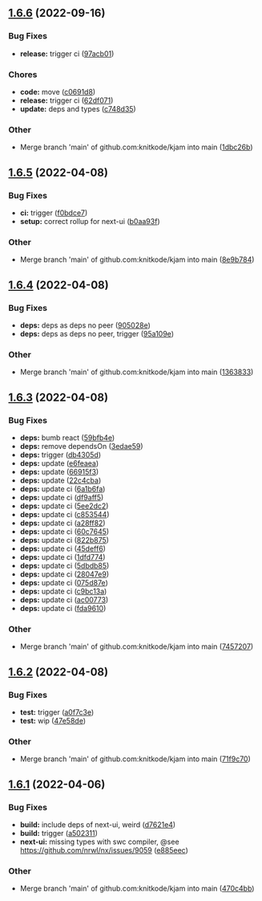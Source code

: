 ## [1.6.6](https://github.com/knitkode/kjam/compare/v1.6.5...v1.6.6) (2022-09-16)

### Bug Fixes

- **release:** trigger ci ([97acb01](https://github.com/knitkode/kjam/commit/97acb012d693046b1b3cde1baaa818b7f9d18188))

### Chores

- **code:** move ([c0691d8](https://github.com/knitkode/kjam/commit/c0691d8aa6a5d0c689df01236896deb16fbb7060))
- **release:** trigger ci ([62df071](https://github.com/knitkode/kjam/commit/62df0718222ac069f6a6a89f3594daac3b862742))
- **update:** deps and types ([c748d35](https://github.com/knitkode/kjam/commit/c748d35138b2d5dc15ea81ed6f6670330e4b0bdb))

### Other

- Merge branch 'main' of github.com:knitkode/kjam into main ([1dbc26b](https://github.com/knitkode/kjam/commit/1dbc26b51907da41d3915209fdedaa732dc7aaa5))

## [1.6.5](https://github.com/knitkode/kjam/compare/v1.6.4...v1.6.5) (2022-04-08)

### Bug Fixes

- **ci:** trigger ([f0bdce7](https://github.com/knitkode/kjam/commit/f0bdce7225d6a8b0f9c768da15a4cfbb6f589f99))
- **setup:** correct rollup for next-ui ([b0aa93f](https://github.com/knitkode/kjam/commit/b0aa93fc8e245a0f778e54bace34cec405f01ad0))

### Other

- Merge branch 'main' of github.com:knitkode/kjam into main ([8e9b784](https://github.com/knitkode/kjam/commit/8e9b784e725d7d8464ca6acd80ce72623cfe60d8))

## [1.6.4](https://github.com/knitkode/kjam/compare/v1.6.3...v1.6.4) (2022-04-08)

### Bug Fixes

- **deps:** deps as deps no peer ([905028e](https://github.com/knitkode/kjam/commit/905028e504321bbefd9c45c6dd13271c66b93325))
- **deps:** deps as deps no peer, trigger ([95a109e](https://github.com/knitkode/kjam/commit/95a109e00893ab28b498f82428486ea9a0b11b57))

### Other

- Merge branch 'main' of github.com:knitkode/kjam into main ([1363833](https://github.com/knitkode/kjam/commit/1363833739c0d0e9684b43a1d253d3200e0c7793))

## [1.6.3](https://github.com/knitkode/kjam/compare/v1.6.2...v1.6.3) (2022-04-08)

### Bug Fixes

- **deps:** bumb react ([59bfb4e](https://github.com/knitkode/kjam/commit/59bfb4ed3c743524c5bbbf71b73791f5537c12e9))
- **deps:** remove dependsOn ([3edae59](https://github.com/knitkode/kjam/commit/3edae59bbcd720af5a466f5c2b20f5cce8a7c161))
- **deps:** trigger ([db4305d](https://github.com/knitkode/kjam/commit/db4305d1ee3a1f1956d1b993259502e52788f89b))
- **deps:** update ([e6feaea](https://github.com/knitkode/kjam/commit/e6feaea3874a741703f6a76d04d5c3e0362f9cbc))
- **deps:** update ([66915f3](https://github.com/knitkode/kjam/commit/66915f39f3df9c3533ccc50c1358889da1addfd6))
- **deps:** update ([22c4cba](https://github.com/knitkode/kjam/commit/22c4cbac493e970504f443c07aaa33c9f9a7ebaa))
- **deps:** update ci ([6a1b6fa](https://github.com/knitkode/kjam/commit/6a1b6fa94dadfaadd18719e2695795cdc5a2a36b))
- **deps:** update ci ([df9aff5](https://github.com/knitkode/kjam/commit/df9aff5951e219477226fdc7d3e4470d58bfd219))
- **deps:** update ci ([5ee2dc2](https://github.com/knitkode/kjam/commit/5ee2dc2879391c243119011832aee505b962465b))
- **deps:** update ci ([c853544](https://github.com/knitkode/kjam/commit/c85354456396c7d03bc5603819dbc37e0ab53956))
- **deps:** update ci ([a28ff82](https://github.com/knitkode/kjam/commit/a28ff82aceaf715b916e32bcd157eb1a7bb5df0f))
- **deps:** update ci ([60c7645](https://github.com/knitkode/kjam/commit/60c7645c0182d37a3f59dca47057ea2cc1a9f06a))
- **deps:** update ci ([822b875](https://github.com/knitkode/kjam/commit/822b875505675e761a22ad00e7c219f537d407fb))
- **deps:** update ci ([45deff6](https://github.com/knitkode/kjam/commit/45deff695ebd4c8a89b533a4f8de582e8aa74ec6))
- **deps:** update ci ([1dfd774](https://github.com/knitkode/kjam/commit/1dfd774014c6434bfab4fd6c75b47cc81d735c44))
- **deps:** update ci ([5dbdb85](https://github.com/knitkode/kjam/commit/5dbdb853648e171b9fc04772337ac15339561d58))
- **deps:** update ci ([28047e9](https://github.com/knitkode/kjam/commit/28047e9e815b72296aac07ecafbe9424174956af))
- **deps:** update ci ([075d87e](https://github.com/knitkode/kjam/commit/075d87eaf7f65461ed3b1c2673dbde6506cbf726))
- **deps:** update ci ([c9bc13a](https://github.com/knitkode/kjam/commit/c9bc13a33bc74076a9b86e4bfad8247a83a62964))
- **deps:** update ci ([ac00773](https://github.com/knitkode/kjam/commit/ac0077389f8a4223645a4a28e98eef332673f150))
- **deps:** update ci ([fda9610](https://github.com/knitkode/kjam/commit/fda96102f336a76e1552e3e2bf75aa441cab078a))

### Other

- Merge branch 'main' of github.com:knitkode/kjam into main ([7457207](https://github.com/knitkode/kjam/commit/7457207bd1166c06a875f18fbcf1597819b9d6d9))

## [1.6.2](https://github.com/knitkode/kjam/compare/v1.6.1...v1.6.2) (2022-04-08)

### Bug Fixes

- **test:** trigger ([a0f7c3e](https://github.com/knitkode/kjam/commit/a0f7c3e30b98ed12eb2cbb8c9a90d05bd7edccba))
- **test:** wip ([47e58de](https://github.com/knitkode/kjam/commit/47e58deba3b7e70b472ca1572f972ba5b4cb097a))

### Other

- Merge branch 'main' of github.com:knitkode/kjam into main ([71f9c70](https://github.com/knitkode/kjam/commit/71f9c70d17ee45bdb2a08125b815fe6ca856707a))

## [1.6.1](https://github.com/knitkode/kjam/compare/v1.6.0...v1.6.1) (2022-04-06)

### Bug Fixes

- **build:** include deps of next-ui, weird ([d7621e4](https://github.com/knitkode/kjam/commit/d7621e4adeea835281c86d76289e85c5f44f1756))
- **build:** trigger ([a502311](https://github.com/knitkode/kjam/commit/a502311f6dd0b4cc730dac7e85d6637bdd025ac8))
- **next-ui:** missing types with swc compiler, @see https://github.com/nrwl/nx/issues/9059 ([e885eec](https://github.com/knitkode/kjam/commit/e885eec9c4791f851a8a4142153f8040179b713f))

### Other

- Merge branch 'main' of github.com:knitkode/kjam into main ([470c4bb](https://github.com/knitkode/kjam/commit/470c4bbc1670b6f64f627947007e555786c1d90b))
